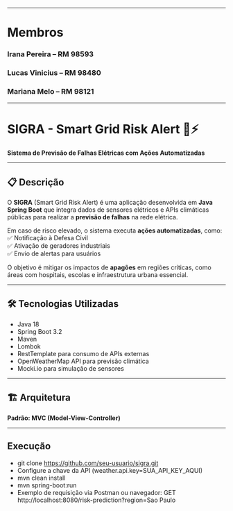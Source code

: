  ---
# Membros

### Irana Pereira – RM 98593

### Lucas Vinicius – RM 98480

### Mariana Melo – RM 98121

 ---

# SIGRA - Smart Grid Risk Alert 🚨⚡

**Sistema de Previsão de Falhas Elétricas com Ações Automatizadas**

---

## 📋 Descrição

O **SIGRA** (Smart Grid Risk Alert) é uma aplicação desenvolvida em **Java Spring Boot** que integra dados de sensores elétricos e APIs climáticas públicas para realizar a **previsão de falhas** na rede elétrica.

Em caso de risco elevado, o sistema executa **ações automatizadas**, como:  
✅ Notificação à Defesa Civil  
✅ Ativação de geradores industriais  
✅ Envio de alertas para usuários  

O objetivo é mitigar os impactos de **apagões** em regiões críticas, como áreas com hospitais, escolas e infraestrutura urbana essencial.

---

## 🛠️ Tecnologias Utilizadas

- Java 18
- Spring Boot 3.2
- Maven
- Lombok
- RestTemplate para consumo de APIs externas
- OpenWeatherMap API para previsão climática
- Mocki.io para simulação de sensores

---

## 🏗️ Arquitetura

**Padrão: MVC (Model-View-Controller)**

---

## Execução

- git clone https://github.com/seu-usuario/sigra.git
- Configure a chave da API (weather.api.key=SUA_API_KEY_AQUI)
- mvn clean install
- mvn spring-boot:run
- Exemplo de requisição via Postman ou navegador:
GET http://localhost:8080/risk-prediction?region=Sao Paulo




